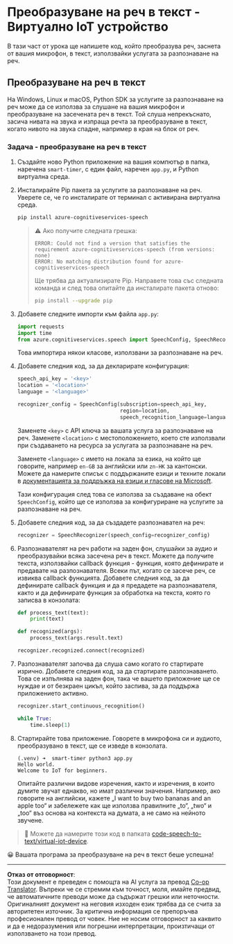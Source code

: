 <!--
CO_OP_TRANSLATOR_METADATA:
{
  "original_hash": "c0550b254b9ba2539baf1e6bb5fc05f8",
  "translation_date": "2025-08-28T09:13:42+00:00",
  "source_file": "6-consumer/lessons/1-speech-recognition/virtual-device-speech-to-text.md",
  "language_code": "bg"
}
-->
# Преобразуване на реч в текст - Виртуално IoT устройство

В тази част от урока ще напишете код, който преобразува реч, заснета от вашия микрофон, в текст, използвайки услугата за разпознаване на реч.

## Преобразуване на реч в текст

На Windows, Linux и macOS, Python SDK за услугите за разпознаване на реч може да се използва за слушане на вашия микрофон и преобразуване на засечената реч в текст. Той слуша непрекъснато, засича нивата на звука и изпраща речта за преобразуване в текст, когато нивото на звука спадне, например в края на блок от реч.

### Задача - преобразуване на реч в текст

1. Създайте ново Python приложение на вашия компютър в папка, наречена `smart-timer`, с един файл, наречен `app.py`, и Python виртуална среда.

1. Инсталирайте Pip пакета за услугите за разпознаване на реч. Уверете се, че го инсталирате от терминал с активирана виртуална среда.

    ```sh
    pip install azure-cognitiveservices-speech
    ```

    > ⚠️ Ако получите следната грешка:
    >
    > ```output
    > ERROR: Could not find a version that satisfies the requirement azure-cognitiveservices-speech (from versions: none)
    > ERROR: No matching distribution found for azure-cognitiveservices-speech
    > ```
    >
    > Ще трябва да актуализирате Pip. Направете това със следната команда и след това опитайте да инсталирате пакета отново:
    >
    > ```sh
    > pip install --upgrade pip
    > ```

1. Добавете следните импорти към файла `app.py`:

    ```python
    import requests
    import time
    from azure.cognitiveservices.speech import SpeechConfig, SpeechRecognizer
    ```

    Това импортира някои класове, използвани за разпознаване на реч.

1. Добавете следния код, за да декларирате конфигурация:

    ```python
    speech_api_key = '<key>'
    location = '<location>'
    language = '<language>'

    recognizer_config = SpeechConfig(subscription=speech_api_key,
                                     region=location,
                                     speech_recognition_language=language)
    ```

    Заменете `<key>` с API ключа за вашата услуга за разпознаване на реч. Заменете `<location>` с местоположението, което сте използвали при създаването на ресурса за услугата за разпознаване на реч.

    Заменете `<language>` с името на локала за езика, на който ще говорите, например `en-GB` за английски или `zn-HK` за кантонски. Можете да намерите списък с поддържаните езици и техните локали в [документацията за поддръжка на езици и гласове на Microsoft](https://docs.microsoft.com/azure/cognitive-services/speech-service/language-support?WT.mc_id=academic-17441-jabenn#speech-to-text).

    Тази конфигурация след това се използва за създаване на обект `SpeechConfig`, който ще се използва за конфигуриране на услугите за разпознаване на реч.

1. Добавете следния код, за да създадете разпознавател на реч:

    ```python
    recognizer = SpeechRecognizer(speech_config=recognizer_config)
    ```

1. Разпознавателят на реч работи на заден фон, слушайки за аудио и преобразувайки всяка засечена реч в текст. Можете да получите текста, използвайки callback функция - функция, която дефинирате и предавате на разпознавателя. Всеки път, когато се засече реч, се извиква callback функцията. Добавете следния код, за да дефинирате callback функция и да я предадете на разпознавателя, както и да дефинирате функция за обработка на текста, която го записва в конзолата:

    ```python
    def process_text(text):
        print(text)

    def recognized(args):
        process_text(args.result.text)
    
    recognizer.recognized.connect(recognized)
    ```

1. Разпознавателят започва да слуша само когато го стартирате изрично. Добавете следния код, за да стартирате разпознаването. Това се изпълнява на заден фон, така че вашето приложение ще се нуждае и от безкраен цикъл, който заспива, за да поддържа приложението активно.

    ```python
    recognizer.start_continuous_recognition()

    while True:
        time.sleep(1)
    ```

1. Стартирайте това приложение. Говорете в микрофона си и аудиото, преобразувано в текст, ще се изведе в конзолата.

    ```output
    (.venv) ➜  smart-timer python3 app.py
    Hello world.
    Welcome to IoT for beginners.
    ```

    Опитайте различни видове изречения, както и изречения, в които думите звучат еднакво, но имат различни значения. Например, ако говорите на английски, кажете „I want to buy two bananas and an apple too“ и забележете как ще използва правилните „to“, „two“ и „too“ въз основа на контекста на думата, а не само на нейното звучене.

> 💁 Можете да намерите този код в папката [code-speech-to-text/virtual-iot-device](../../../../../6-consumer/lessons/1-speech-recognition/code-speech-to-text/virtual-iot-device).

😀 Вашата програма за преобразуване на реч в текст беше успешна!

---

**Отказ от отговорност**:  
Този документ е преведен с помощта на AI услуга за превод [Co-op Translator](https://github.com/Azure/co-op-translator). Въпреки че се стремим към точност, моля, имайте предвид, че автоматичните преводи може да съдържат грешки или неточности. Оригиналният документ на неговия изходен език трябва да се счита за авторитетен източник. За критична информация се препоръчва професионален превод от човек. Ние не носим отговорност за каквито и да е недоразумения или погрешни интерпретации, произтичащи от използването на този превод.